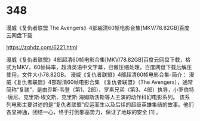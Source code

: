 # 348
漫威《复仇者联盟 The Avengers》4部超清60帧电影合集[MKV/78.82GB]百度云网盘下载

https://zqhdz.com/6221.html

漫威《复仇者联盟》4部超清60帧电影合集[MKV/78.82GB]百度云网盘下载，格式为MKV，60帧码率，超清英语中文字幕，已做压缩处理，百度网盘下载后解压使用，文件大小78.82GB。
漫威《复仇者联盟》4部超清60帧电影合集-简介：
漫威《复仇者联盟》4部超清60帧电影合集
《复仇者联盟》（The Avengers），通常简称“复联”，是由乔斯·韦登（第1、2部）、罗素兄弟（第3、4部）执导，小罗伯特·唐尼、克里斯·埃文斯、克里斯·海姆斯沃斯等人主演的动作科幻电影系列。
该系列电影主要讲述的是“复仇者联盟”应运而生以及后续的超级英雄集结的故事。他们各显神通，团结一心，终于打倒邪恶势力，保证了地球的安全 [1]  。
